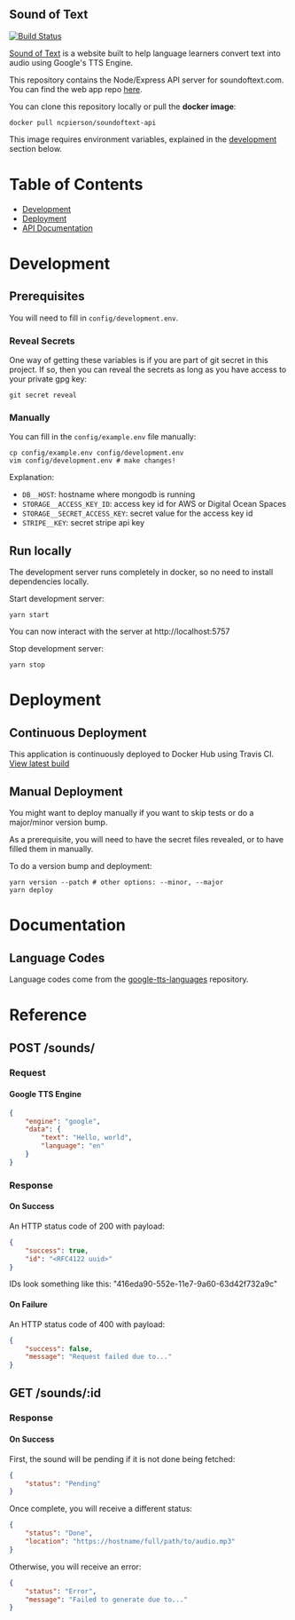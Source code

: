 Sound of Text
---

[![Build Status](https://travis-ci.com/ncpierson/soundoftext-api.svg?branch=master)](https://travis-ci.com/ncpierson/soundoftext-api)

[Sound of Text](https://soundoftext.com) is a website built to help language
learners convert text into audio using Google's TTS Engine.

This repository contains the Node/Express API server for soundoftext.com. You
can find the web app repo [here](https://github.com/ncpierson/soundoftext-web).

You can clone this repository locally or pull the **docker image**:

```
docker pull ncpierson/soundoftext-api
```

This image requires environment variables, explained in the
[development](#manually) section below.

# Table of Contents

- [Development](#development)
- [Deployment](#deployment)
- [API Documentation](#documentation)

# Development

## Prerequisites

You will need to fill in `config/development.env`.

### Reveal Secrets

One way of getting these variables is if you are part of git secret in this
project. If so, then you can reveal the secrets as long as you have access to
your private gpg key:

```
git secret reveal
```

### Manually

You can fill in the `config/example.env` file manually:

```
cp config/example.env config/development.env
vim config/development.env # make changes!
```

Explanation:

- `DB__HOST`: hostname where mongodb is running
- `STORAGE__ACCESS_KEY_ID`: access key id for AWS or Digital Ocean Spaces
- `STORAGE__SECRET_ACCESS_KEY`: secret value for the access key id
- `STRIPE__KEY`: secret stripe api key

## Run locally

The development server runs completely in docker, so no need to install
dependencies locally.

Start development server:

```
yarn start
```

You can now interact with the server at http://localhost:5757

Stop development server:

```
yarn stop
```

# Deployment

## Continuous Deployment

This application is continuously deployed to Docker Hub using Travis CI.
[View latest build](https://travis-ci.com/ncpierson/soundoftext-api)

## Manual Deployment

You might want to deploy manually if you want to skip tests or do a major/minor
version bump.

As a prerequisite, you will need to have the secret files revealed, or to have
filled them in manually.

To do a version bump and deployment:

```
yarn version --patch # other options: --minor, --major
yarn deploy
```

# Documentation

## Language Codes

Language codes come from the
[google-tts-languages](https://github.com/ncpierson/google-tts-languages)
repository.

# Reference

## POST /sounds/

### Request

#### Google TTS Engine

```json
{
    "engine": "google",
    "data": {
        "text": "Hello, world",
        "language": "en"
    }
}
```

### Response

#### On Success

An HTTP status code of 200 with payload:

```json
{
    "success": true,
    "id": "<RFC4122 uuid>"
}
```

IDs look something like this: "416eda90-552e-11e7-9a60-63d42f732a9c"

#### On Failure

An HTTP status code of 400 with payload:

```json
{
    "success": false,
    "message": "Request failed due to..."
}
```

## GET /sounds/:id

### Response

#### On Success

First, the sound will be pending if it is not done being fetched:

```json
{
    "status": "Pending"
}
```

Once complete, you will receive a different status:

```json
{
    "status": "Done",
    "location": "https://hostname/full/path/to/audio.mp3"
}
```

Otherwise, you will receive an error:

```json
{
    "status": "Error",
    "message": "Failed to generate due to..."
}
```

